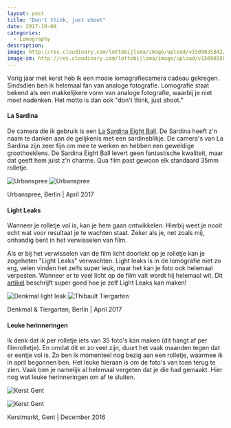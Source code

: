 ```yaml
---
layout: post
title: "Don't think, just shoot"
date: 2017-10-08
categories:
  - Lomography
description:
image: http://res.cloudinary.com/lottebijlsma/image/upload/v1509035842/Blog/Berlin%20Lomography/thib-gent.jpg
image-sm: http://res.cloudinary.com/lottebijlsma/image/upload/v1509035842/Blog/Berlin%20Lomography/thib-gent.jpg
---
```

Vorig jaar met kerst heb ik een mooie lomografiecamera cadeau gekregen. Sindsdien ben ik helemaal fan van analoge fotografie. Lomografie staat bekend als een makkelijkere vorm van analoge fotografie, waarbij je niet moet nadenken. Het motto is dan ook "don't think, just shoot." 

#### La Sardina
De camera die ik gebruik is een [La Sardina Eight Ball](https://www.bhphotovideo.com/images/images2500x2500/Lomography_368_La_Sardina_Ball_904766.jpg). De Sardina heeft z'n naam te danken aan de gelijkenis met een sardineblikje. De camera's van La Sardina zijn zeer fijn om mee te werken en hebben een geweldige groothoeklens. De Sardina Eight Ball levert geen fantastische kwaliteit, maar dat geeft hem juist z'n charme. Qua film past gewoon elk standaard 35mm rolletje. 

![Urbanspree](http://res.cloudinary.com/lottebijlsma/image/upload/c_scale,h_800/v1507374570/Blog/Berlin%20Lomography/urbanspree-2.jpg)
![Urbanspree](http://res.cloudinary.com/lottebijlsma/image/upload/c_scale,h_800/v1507374567/Blog/Berlin%20Lomography/thib-urbanspree.jpg)
<figcaption>Urbanspree, Berlin | April 2017</figcaption>

#### Light Leaks

Wanneer je rolletje vol is, kan je hem gaan ontwikkelen. Hierbij weet je nooit echt wat voor resultaat je te wachten staat. Zeker als je, net zoals mij, onhandig bent in het verwisselen van film. 

Als er bij het verwisselen van de film licht doorlekt op je rolletje kan je zogeheten "Light Leaks" verwachten. Light leaks is in de lomografie niet zo erg, velen vinden het zelfs super leuk, maar het kan je foto ook helemaal verpesten. Wanneer er te veel licht op de film valt wordt hij helemaal wit. Dit [artikel](http://www.lomography.nl/magazine/128776-creating-lightleaks) beschrijft super goed hoe je zelf Light Leaks kan maken! 


![Denkmal light leak](http://res.cloudinary.com/lottebijlsma/image/upload/c_scale,h_800/v1507374566/Blog/Berlin%20Lomography/denkmal.jpg)
![Thibault Tiergarten](http://res.cloudinary.com/lottebijlsma/image/upload/c_scale,h_800/v1507374568/Blog/Berlin%20Lomography/thib-park.jpg)
<figcaption>Denkmal & Tiergarten, Berlin | April 2017</figcaption>


#### Leuke herinneringen

Ik denk dat ik per rolletje iets van 35 foto's kan maken (dit hangt af per filmrolletje). En omdat dit er zo veel zijn, duurt het vaak maanden tegen dat er eentje vol is. Zo ben ik momenteel nog bezig aan een rolletje, waarmee ik in april begonnen ben. Het leuke hieraan is om de foto's van toen terug te zien. Vaak ben je namelijk al helemaal vergeten dat je die had gemaakt. Hier nog wat leuke herinneringen om af te sluiten.


![Kerst Gent](http://res.cloudinary.com/lottebijlsma/image/upload/c_scale,h_800/v1509035843/Blog/Berlin%20Lomography/gentse-feesten-2.jpg)

![Kerst Gent](http://res.cloudinary.com/lottebijlsma/image/upload/c_scale,h_800/v1509035842/Blog/Berlin%20Lomography/pa-ma-gent.jpg)
<figcaption>Kerstmarkt, Gent | December 2016</figcaption>
